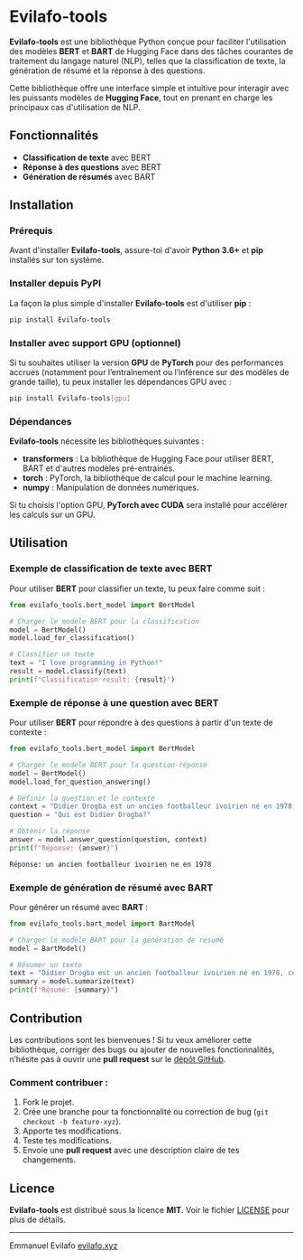 # Evilafo-tools

**Evilafo-tools** est une bibliothèque Python conçue pour faciliter l'utilisation des modèles **BERT** et **BART** de Hugging Face dans des tâches courantes de traitement du langage naturel (NLP), telles que la classification de texte, la génération de résumé et la réponse à des questions.

Cette bibliothèque offre une interface simple et intuitive pour interagir avec les puissants modèles de **Hugging Face**, tout en prenant en charge les principaux cas d'utilisation de NLP.

## Fonctionnalités

* **Classification de texte** avec BERT
* **Réponse à des questions** avec BERT
* **Génération de résumés** avec BART

## Installation

### Prérequis

Avant d'installer **Evilafo-tools**, assure-toi d'avoir **Python 3.6+** et **pip** installés sur ton système.

### Installer depuis PyPI

La façon la plus simple d'installer **Evilafo-tools** est d'utiliser **pip** :

```bash
pip install Evilafo-tools
```

### Installer avec support GPU (optionnel)

Si tu souhaites utiliser la version **GPU** de **PyTorch** pour des performances accrues (notamment pour l’entraînement ou l’inférence sur des modèles de grande taille), tu peux installer les dépendances GPU avec :

```bash
pip install Evilafo-tools[gpu]
```

### Dépendances

**Evilafo-tools** nécessite les bibliothèques suivantes :

* **transformers** : La bibliothèque de Hugging Face pour utiliser BERT, BART et d'autres modèles pré-entrainés.
* **torch** : PyTorch, la bibliothèque de calcul pour le machine learning.
* **numpy** : Manipulation de données numériques.

Si tu choisis l'option GPU, **PyTorch avec CUDA** sera installé pour accélérer les calculs sur un GPU.

## Utilisation

### Exemple de classification de texte avec BERT

Pour utiliser **BERT** pour classifier un texte, tu peux faire comme suit :

```python
from evilafo_tools.bert_model import BertModel

# Charger le modèle BERT pour la classification
model = BertModel()
model.load_for_classification()

# Classifier un texte
text = "I love programming in Python!"
result = model.classify(text)
print(f"Classification result: {result}")
```

### Exemple de réponse à une question avec BERT

Pour utiliser **BERT** pour répondre à des questions à partir d'un texte de contexte :

```python
from evilafo_tools.bert_model import BertModel

# Charger le modèle BERT pour la question-réponse
model = BertModel()
model.load_for_question_answering()

# Définir la question et le contexte
context = "Didier Drogba est un ancien footballeur ivoirien né en 1978, considéré comme l’un des plus grands attaquants africains de l’histoire. Il s’est fait connaître en France avant de devenir une légende à Chelsea, où il a remporté notamment quatre titres de Premier League et la Ligue des Champions en 2012. Capitaine emblématique de la Côte d’Ivoire, il a marqué 65 buts en 105 sélections et a participé à trois Coupes du Monde. En dehors du terrain, il s’est illustré par son engagement humanitaire, notamment pour la paix en Côte d’Ivoire."
question = "Qui est Didier Drogba?"

# Obtenir la réponse
answer = model.answer_question(question, context)
print(f"Réponse: {answer}")
```
```bash
Réponse: un ancien footballeur ivoirien ne en 1978
```

### Exemple de génération de résumé avec BART

Pour générer un résumé avec **BART** :

```python
from evilafo_tools.bart_model import BartModel

# Charger le modèle BART pour la génération de résumé
model = BartModel()

# Résumer un texte
text = "Didier Drogba est un ancien footballeur ivoirien né en 1978, considéré comme l’un des plus grands attaquants africains de l’histoire. Il s’est fait connaître en France avant de devenir une légende à Chelsea, où il a remporté notamment quatre titres de Premier League et la Ligue des Champions en 2012. Capitaine emblématique de la Côte d’Ivoire, il a marqué 65 buts en 105 sélections et a participé à trois Coupes du Monde. En dehors du terrain, il s’est illustré par son engagement humanitaire, notamment pour la paix en Côte d’Ivoire."
summary = model.summarize(text)
print(f"Résumé: {summary}")
```

## Contribution

Les contributions sont les bienvenues ! Si tu veux améliorer cette bibliothèque, corriger des bugs ou ajouter de nouvelles fonctionnalités, n’hésite pas à ouvrir une **pull request** sur le [dépôt GitHub](https://github.com/Evilafo/Evilafo-tools).

### Comment contribuer :

1. Fork le projet.
2. Crée une branche pour ta fonctionnalité ou correction de bug (`git checkout -b feature-xyz`).
3. Apporte tes modifications.
4. Teste tes modifications.
5. Envoie une **pull request** avec une description claire de tes changements.

## Licence

**Evilafo-tools** est distribué sous la licence **MIT**. Voir le fichier [LICENSE](LICENSE) pour plus de détails.


---

Emmanuel Evilafo [evilafo.xyz](https://evilafo.xyz)
